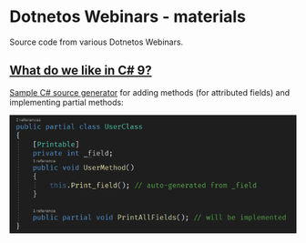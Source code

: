 # Dotnetos Webinars - materials

Source code from various Dotnetos Webinars.

## [What do we like in C# 9?](https://www.youtube.com/watch?v=-ao0Tm5LseU)

[Sample C# source generator](src/CSharp9/SourceGenerators) for adding methods (for attributed fields) and implementing partial methods:

![Example code](img/sourcegenerator.png)

